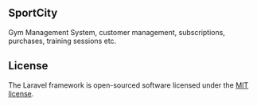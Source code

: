 ## SportCity
Gym Management System, customer management, subscriptions, purchases, training sessions etc.

## License

The Laravel framework is open-sourced software licensed under the [MIT license](https://opensource.org/licenses/MIT).
